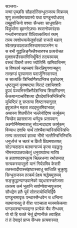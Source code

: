 सञ्जयः-  
यन्मां पृच्छसि सौहार्दात्सिन्धुराजस्य विक्रमम्  
शृणु तत्सर्वमाख्यास्ये यथा पाण्डूनयोधयत्  
तमूहुर्वाजिनो वश्याः सैन्धवाः साधुवाहिनः  
विकुर्वाणा बृहन्तोऽश्वाः श्वसनोपमरंहसः  
गन्धर्वनगराकारं विधिवत्कल्पितं रथम्  
तस्य त्वशोभयत्केतुर्वाराहो राजतो महान्  
श्वेतश्छत्रपताकाभिश्चामरव्यजनेन च  
स बभौ युद्धलिङ्गैस्तैश्चारुश्च प्रत्यरोचत  
मुक्तावज्रैस्समणिभिर्भूषितं तदयस्मयम्  
वरूथं विबभौ तस्य ज्योतिर्भिः खमिवाचिनम्  
स विष्फार्य महच्चापं किरन्निषुगणान्बहून्  
तत्खण्डं पूरयामास यदार्जुनिरदारयत्  
स सात्यकिं त्रिभिर्बाणैरष्टभिश्च वृकोदरम्  
धृष्टद्युम्नं पुनष्षष्ट्या विराटं दशभिश्शरैः  
द्रुपदं पञ्चभिस्तीक्ष्णैर्दशभिश्च शिखण्डिनम्  
केकयान्पञ्चविंशत्या द्रौपदेयांस्त्रिभिस्त्रिभिः  
युधिष्ठिरं तु सप्तत्या शिष्टानपानुदत्  
इषुजालेन महता तदद्भुतमिवाभवत्  
अथास्य शितपीतेन भल्लेनोद्दिश्य कार्मुकम्  
चिच्छेद प्रहसन्राजा धर्मपुत्रः प्रतापवान्  
अक्ष्णोर्निमेषमात्रात्तु सोऽन्यदादाय कार्मुकम्  
विव्याध दशभिः पार्थं तांश्चैवान्यांस्त्रिभिस्त्रिभिः  
तस्य तल्लाघवं ज्ञात्वा भीमो भल्लैस्त्रिभिस्त्रिभिः  
धनुर्ध्वजं च च्छत्रं च क्षितौ क्षिप्रमपातयत्  
सोऽन्यदादाय बलवान्सज्यं कृत्वा महद्धनुः  
भीमस्यापातयत्केतुं धनुरश्वांश्च मारिष  
स हताश्वादवप्लुत्य च्छिन्नधन्वा रथोत्तमात्  
सत्यकस्याप्लुतो यानं गिर्यग्रमिव केसरी  
ततस्त्वदीयास्संहृष्टास्साधु साध्विति चुक्रुशुः  
सिन्धुराजस्य तत्कर्म प्रेक्ष्य श्रद्धेयमुत्तमम्  
सङ्क्रुद्धान्पाण्डवानेको यद्दधारास्त्रतेजसा  
तत्तस्य कर्म भूतानि सर्वाण्येवाभ्यपूजयन्  
सौभद्रेण हतैः पूर्वं सोत्तरायोधिभिर्द्विपैः  
पाण्डूनामावृतः पन्थास्सैन्धवेन च धन्विना  
यतमानास्तु ते वीराः पाञ्चाला मत्स्यकेकयाः  
पाण्डवाश्चान्वपद्यन्त प्रत्येकं चैव सैन्धवम्  
यो यो हि यतते भेत्तुं द्रोणानीकं तवाहितः  
तं तं देवाद्वरं प्राप्य सैन्धवः प्रत्यवारयत्  
